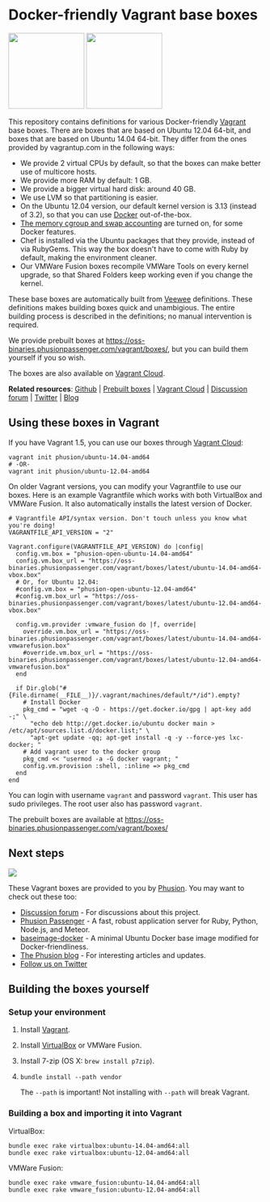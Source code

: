 # Docker-friendly Vagrant base boxes

<img src="http://blog.phusion.nl/wp-content/uploads/2013/11/vagrant.png" height="150">
<img src="http://blog.phusion.nl/wp-content/uploads/2013/11/docker.png" height="150">

This repository contains definitions for various Docker-friendly [Vagrant](http://www.vagrantup.com/) base boxes. There are boxes that are based on Ubuntu 12.04 64-bit, and boxes that are based on Ubuntu 14.04 64-bit. They differ from the ones provided by vagrantup.com in the following ways:

 * We provide 2 virtual CPUs by default, so that the boxes can make better use of multicore hosts.
 * We provide more RAM by default: 1 GB.
 * We provide a bigger virtual hard disk: around 40 GB.
 * We use LVM so that partitioning is easier.
 * On the Ubuntu 12.04 version, our default kernel version is 3.13 (instead of 3.2), so that you can use [Docker](http://www.docker.io/) out-of-the-box.
 * [The memory cgroup and swap accounting](http://docs.docker.io/en/latest/installation/ubuntulinux/#memory-and-swap-accounting) are turned on, for some Docker features.
 * Chef is installed via the Ubuntu packages that they provide, instead of via RubyGems. This way the box doesn't have to come with Ruby by default, making the environment cleaner.
 * Our VMWare Fusion boxes recompile VMWare Tools on every kernel upgrade, so that Shared Folders keep working even if you change the kernel.

These base boxes are automatically built from [Veewee](https://github.com/jedi4ever/veewee) definitions. These definitions makes building boxes quick and unambigious. The entire building process is described in the definitions; no manual intervention is required.

We provide prebuilt boxes at https://oss-binaries.phusionpassenger.com/vagrant/boxes/, but you can build them yourself if you so wish.

The boxes are also available on [Vagrant Cloud](https://vagrantcloud.com/phusion).

**Related resources**:
 [Github](https://github.com/phusion/open-vagrant-boxes) |
 [Prebuilt boxes](https://oss-binaries.phusionpassenger.com/vagrant/boxes/) |
 [Vagrant Cloud](https://vagrantcloud.com/phusion) |
 [Discussion forum](https://groups.google.com/forum/#!forum/passenger-docker) |
 [Twitter](https://twitter.com/phusion_nl) |
 [Blog](http://blog.phusion.nl)

## Using these boxes in Vagrant

If you have Vagrant 1.5, you can use our boxes through [Vagrant Cloud](https://vagrantcloud.com/phusion):

    vagrant init phusion/ubuntu-14.04-amd64
    # -OR-
    vagrant init phusion/ubuntu-12.04-amd64

On older Vagrant versions, you can modify your Vagrantfile to use our boxes. Here is an example Vagrantfile which works with both VirtualBox and VMWare Fusion. It also automatically installs the latest version of Docker.

    # Vagrantfile API/syntax version. Don't touch unless you know what you're doing!
    VAGRANTFILE_API_VERSION = "2"

    Vagrant.configure(VAGRANTFILE_API_VERSION) do |config|
      config.vm.box = "phusion-open-ubuntu-14.04-amd64"
      config.vm.box_url = "https://oss-binaries.phusionpassenger.com/vagrant/boxes/latest/ubuntu-14.04-amd64-vbox.box"
      # Or, for Ubuntu 12.04:
      #config.vm.box = "phusion-open-ubuntu-12.04-amd64"
      #config.vm.box_url = "https://oss-binaries.phusionpassenger.com/vagrant/boxes/latest/ubuntu-12.04-amd64-vbox.box"

      config.vm.provider :vmware_fusion do |f, override|
        override.vm.box_url = "https://oss-binaries.phusionpassenger.com/vagrant/boxes/latest/ubuntu-14.04-amd64-vmwarefusion.box"
        #override.vm.box_url = "https://oss-binaries.phusionpassenger.com/vagrant/boxes/latest/ubuntu-12.04-amd64-vmwarefusion.box"
      end

      if Dir.glob("#{File.dirname(__FILE__)}/.vagrant/machines/default/*/id").empty?
        # Install Docker
        pkg_cmd = "wget -q -O - https://get.docker.io/gpg | apt-key add -;" \
          "echo deb http://get.docker.io/ubuntu docker main > /etc/apt/sources.list.d/docker.list;" \
          "apt-get update -qq; apt-get install -q -y --force-yes lxc-docker; "
        # Add vagrant user to the docker group
        pkg_cmd << "usermod -a -G docker vagrant; "
        config.vm.provision :shell, :inline => pkg_cmd
      end
    end

You can login with username `vagrant` and password `vagrant`. This user has sudo privileges. The root user also has password `vagrant`.

The prebuilt boxes are available at https://oss-binaries.phusionpassenger.com/vagrant/boxes/

## Next steps

[<img src="http://www.phusion.nl/assets/logo.png">](http://www.phusion.nl/)

These Vagrant boxes are provided to you by [Phusion](http://www.phusion.nl/). You may want to check out these too:

 * [Discussion forum](https://groups.google.com/forum/#!forum/passenger-docker) - For discussions about this project.
 * [Phusion Passenger](https://www.phusionpassenger.com/) - A fast, robust application server for Ruby, Python, Node.js, and Meteor.
 * [baseimage-docker](https://github.com/phusion/baseimage-docker) - A minimal Ubuntu Docker base image modified for Docker-friendliness.
 * [The Phusion blog](http://blog.phusion.nl) - For interesting articles and updates.
 * [Follow us on Twitter](https://twitter.com/phusion_nl)

## Building the boxes yourself

### Setup your environment

 1. Install [Vagrant](http://www.vagrantup.com/).
 2. Install [VirtualBox](https://www.virtualbox.org/) or VMWare Fusion.
 3. Install 7-zip (OS X: `brew install p7zip`).
 4. `bundle install --path vendor`

    The `--path` is important! Not installing with `--path` will break Vagrant.

### Building a box and importing it into Vagrant

VirtualBox:

    bundle exec rake virtualbox:ubuntu-14.04-amd64:all
    bundle exec rake virtualbox:ubuntu-12.04-amd64:all

VMWare Fusion:

    bundle exec rake vmware_fusion:ubuntu-14.04-amd64:all
    bundle exec rake vmware_fusion:ubuntu-12.04-amd64:all
